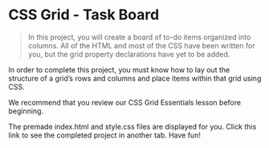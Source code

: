 # CSS Grid - Task Board

> In this project, you will create a board of to-do items organized into columns. All of the HTML and most of the CSS have been written for you, but the grid property declarations have yet to be added.

In order to complete this project, you must know how to lay out the structure of a grid’s rows and columns and place items within that grid using CSS.

We recommend that you review our CSS Grid Essentials lesson before beginning.

The premade index.html and style.css files are displayed for you. Click this link to see the completed project in another tab. Have fun!